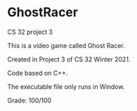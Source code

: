 # GhostRacer
CS 32 project 3

This is a video game called Ghost Racer.

Created in Project 3 of CS 32 Winter 2021.

Code based on C++.

The executable file only runs in Window.

Grade: 100/100
